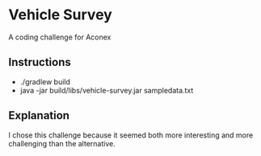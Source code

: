 # Vehicle Survey

A coding challenge for Aconex

## Instructions

* ./gradlew build
* java -jar build/libs/vehicle-survey.jar sampledata.txt

## Explanation

I chose this challenge because it seemed both more interesting and more challenging than the alternative.